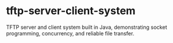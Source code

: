 # tftp-server-client-system
TFTP server and client system built in Java, demonstrating socket programming, concurrency, and reliable file transfer.
